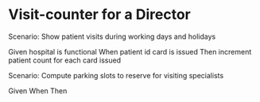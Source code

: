 # Visit-counter for a Director

Scenario: Show patient visits during working days and holidays

  Given hospital is functional
  When patient id card is issued
  Then increment patient count for each card issued

Scenario: Compute parking slots to reserve for visiting specialists

  Given
  When
  Then
